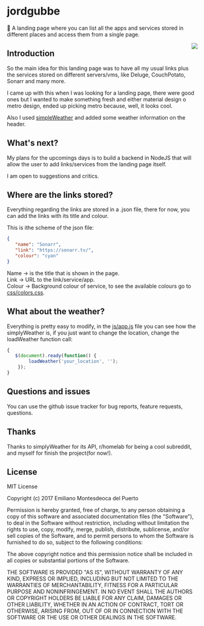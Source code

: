 # jordgubbe
:strawberry: A landing page where you can list all the apps and services stored in different places and access them from a single page.

<img src="http://i.imgur.com/Rz3onJW.png" align="right" />


## Introduction
So the main idea for this landing page was to have all my usual links plus the services stored on different servers/vms, like Deluge, CouchPotato, Sonarr and many more.

I came up with this when I was looking for a landing page, there were good ones but I wanted to make something fresh and either material design o metro design, ended up picking metro because, well, it looks cool.

Also I used [simpleWeather](http://simpleweatherjs.com/) and added some weather information on the header.

## What's next?
My plans for the upcomings days is to build a backend in NodeJS that will allow the user to add links/services from the landing page itself.

I am open to suggestions and critics.

## Where are the links stored?
Everything regarding the links are stored in a .json file, there for now, you can add the links with its title and colour.

This is ithe scheme of the json file:

```json
{  
   "name": "Sonarr",
   "link": "https://sonarr.tv/",
   "colour": "cyan"
}
```
Name -> is the title that is shown in the page.<br>
Link -> URL to the link/service/app.<br>
Colour -> Background colour of service, to see the available colours go to [css/colors.css](https://github.com/emimontesdeoca/jordgubbe/blob/master/css/colors.css).

## What about the weather?

Everything is pretty easy to modify, in the [js/app.js](https://github.com/emimontesdeoca/jordgubbe/blob/master/js/app.js) file you can see how the simplyWeather is, if you just want to change the location, change the loadWeather function call:

```javascript
{  
   $(document).ready(function() {
        loadWeather('your_location', '');
    });
}
```

## Questions and issues

You can use the github issue tracker for bug reports, feature requests, questions.

## Thanks

Thanks to simplyWeather for its API, r/homelab for being a cool subreddit, and myself for finish the project(for now!).

## License

MIT License

Copyright (c) 2017 Emiliano Montesdeoca del Puerto

Permission is hereby granted, free of charge, to any person obtaining a copy
of this software and associated documentation files (the "Software"), to deal
in the Software without restriction, including without limitation the rights
to use, copy, modify, merge, publish, distribute, sublicense, and/or sell
copies of the Software, and to permit persons to whom the Software is
furnished to do so, subject to the following conditions:

The above copyright notice and this permission notice shall be included in all
copies or substantial portions of the Software.

THE SOFTWARE IS PROVIDED "AS IS", WITHOUT WARRANTY OF ANY KIND, EXPRESS OR
IMPLIED, INCLUDING BUT NOT LIMITED TO THE WARRANTIES OF MERCHANTABILITY,
FITNESS FOR A PARTICULAR PURPOSE AND NONINFRINGEMENT. IN NO EVENT SHALL THE
AUTHORS OR COPYRIGHT HOLDERS BE LIABLE FOR ANY CLAIM, DAMAGES OR OTHER
LIABILITY, WHETHER IN AN ACTION OF CONTRACT, TORT OR OTHERWISE, ARISING FROM,
OUT OF OR IN CONNECTION WITH THE SOFTWARE OR THE USE OR OTHER DEALINGS IN THE
SOFTWARE.
